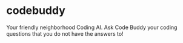 # codebuddy
Your friendly neighborhood Coding AI. Ask Code Buddy your coding questions that you do not have the answers to! 
